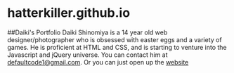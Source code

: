 hatterkiller.github.io
======================
##Daiki's Portfolio
Daiki Shinomiya is a 14 year old web designer/photographer who is obsessed with easter eggs and a variety of games. He is proficient at HTML and CSS, and is starting to venture into the Javascript and jQuery universe. 
You can contact him at [defaultcode1@gmail.com](mailto:defaultcode1@gmail.com).
Or you can just open up the [website](https://hatterkiller.github.io)


